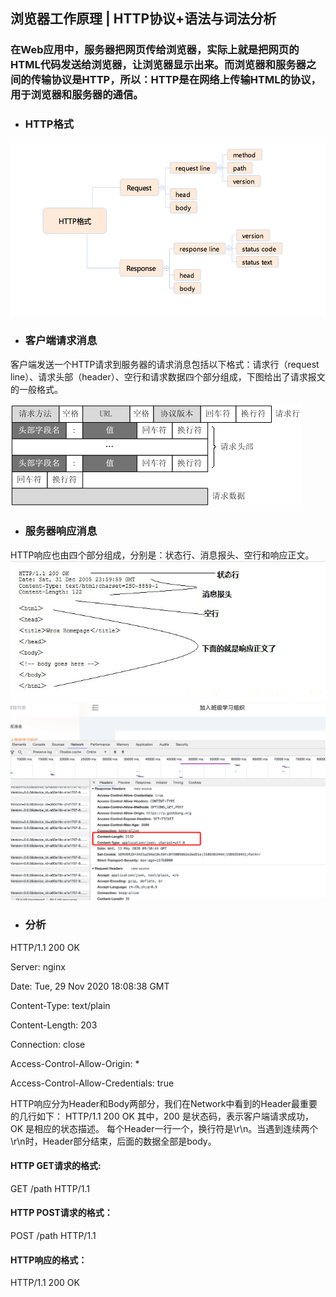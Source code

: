 ## 浏览器工作原理 | HTTP协议+语法与词法分析
### 在Web应用中，服务器把网页传给浏览器，实际上就是把网页的HTML代码发送给浏览器，让浏览器显示出来。而浏览器和服务器之间的传输协议是HTTP，所以：HTTP是在网络上传输HTML的协议，用于浏览器和服务器的通信。

- ### HTTP格式
![avatar](https://github.com/wpngpeng/Frontend-01-Template/blob/master/week05/image/22.jpg)

- ### 客户端请求消息
客户端发送一个HTTP请求到服务器的请求消息包括以下格式：请求行（request line）、请求头部（header）、空行和请求数据四个部分组成，下图给出了请求报文的一般格式。

![avatar](https://github.com/wpngpeng/Frontend-01-Template/blob/master/week05/image/2012072810301161.png)

- ### 服务器响应消息
HTTP响应也由四个部分组成，分别是：状态行、消息报头、空行和响应正文。
![avatar](https://github.com/wpngpeng/Frontend-01-Template/blob/master/week05/image/33.jpg)
![avatar](https://github.com/wpngpeng/Frontend-01-Template/blob/master/week05/image/11.png)

- ### 分析

HTTP/1.1 200 OK


Server: nginx


Date: Tue, 29 Nov 2020 18:08:38 GMT


Content-Type: text/plain


Content-Length: 203



Connection: close


Access-Control-Allow-Origin: *


Access-Control-Allow-Credentials: true

HTTP响应分为Header和Body两部分，我们在Network中看到的Header最重要的几行如下：
HTTP/1.1 200 OK
其中，200 是状态码，表示客户端请求成功，OK 是相应的状态描述。
每个Header一行一个，换行符是\r\n。当遇到连续两个\r\n时，Header部分结束，后面的数据全部是body。
#### HTTP GET请求的格式:
GET /path HTTP/1.1
#### HTTP POST请求的格式：
POST /path HTTP/1.1
#### HTTP响应的格式：
HTTP/1.1 200 OK

